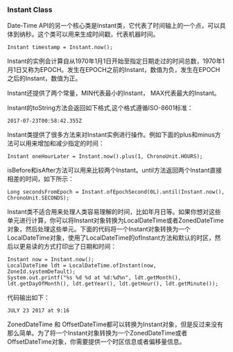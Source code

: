### Instant Class

Date-Time API的另一个核心类是Instant类，它代表了时间轴上的一个点，可以具体到纳秒。这个类可以用来生成时间戳，代表机器时间。

```
Instant timestamp = Instant.now();

```

Instant的实例会计算自从1970年1月1日开始至指定日期走过的时间总数，1970年1月1日又称为EPOCH。发生在EPOCH之前的Instant，数值为负，发生在EPOCH之后的Instant，数值为正。


Instant还提供了两个常量，MIN代表最小的Instant， MAX代表最大的Instant。


Instant的toString方法会返回如下格式,这个格式遵循ISO-8601标准：


```
2017-07-23T00:58:42.355Z

```


Instant类提供了很多方法来对Instant实例进行操作。例如下面的plus和minus方法可以用来增加和减少指定的时间：

```
Instant oneHourLater = Instant.now().plus(1, ChronoUnit.HOURS);

```


isBefore和isAfter方法可以用来比较两个Instant。until方法返回两个Instant直接相差的时间，如下所示：

```
Long secondsFromEpoch = Instant.ofEpochSecond(0L).until(Instant.now(), ChronoUnit.SECONDS);

```

Instant类不适合用来处理人类容易理解的时间，比如年月日等。如果你想对这些单元进行计算，你可以将Instant对象转换为LocalDateTime或者ZonedDateTime对象，然后处理这些单元。下面的代码将一个Instant对象转换为一个LocalDateTime对象，使用了LocalDateTime的ofInstant方法和默认的时区，然后以更易读的方式打印出了日期和时间：

```
Instant now = Instant.now();
LocalDateTime ldt = LocalDateTime.ofInstant(now, ZoneId.systemDefault);
System.out.printf("%s %d %d at %d:%d%n", ldt.getMonth(), ldt.getDayOfMonth(), ldt.getYear(), ldt.getHour(), ldt.getMinute());

```


代码输出如下：

```
JULY 23 2017 at 9:16

```

ZonedDateTime 和 OffsetDateTime都可以转换为Instant对象，但是反过来没有那么简单。为了将一个Instant对象转换为一个ZonedDateTime或者OffsetDateTime对象，你需要提供一个时区信息或者偏移量信息。






















